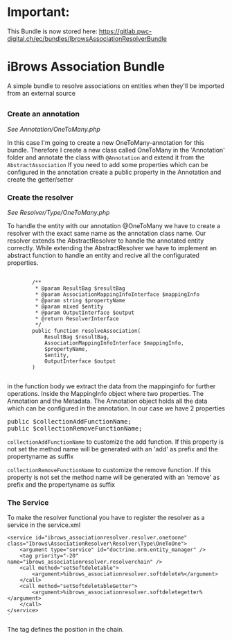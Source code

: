 # Important:

This Bundle is now stored here: https://gitlab.pwc-digital.ch/ec/bundles/IbrowsAssociationResolverBundle

<h1>iBrows Association Bundle</h1>
A simple bundle to resolve associations on entities when they'll be imported from an external source

<h2></h2>

<h3>Create an annotation</h3>
<i>See Annotation/OneToMany.php</i>

In this case I'm going to create a new OneToMany-annotation for this bundle. Therefore I create a new class called OneToMany in the 'Annotation' folder
and annotate the class with <code>@Annotation</code> and extend it from the <code>AbstractAssociation</code>
If you need to add some properties which can be configured in the annotation create a public property in the Annotation and create the getter/setter

<h3>Create the resolver</h3>
<i>See Resolver/Type/OneToMany.php</i>

To handle the entity with our annotation @OneToMany we have to create a resolver with the exact same name as the annotation class name.
Our resolver extends the AbstractResolver to handle the annotated entity correctly. While extending the AbstractResolver we have to implement an abstract function to handle an entity and recive all the configurated properties. 
<pre>
    <code>
        /**
         * @param ResultBag $resultBag
         * @param AssociationMappingInfoInterface $mappingInfo
         * @param string $propertyName
         * @param mixed $entity
         * @param OutputInterface $output
         * @return ResolverInterface
         */
        public function resolveAssociation(
            ResultBag $resultBag,
            AssociationMappingInfoInterface $mappingInfo,
            $propertyName,
            $entity,
            OutputInterface $output
        )
    </code>
</pre>

in the function body we extract the data from the mappinginfo for further operations. Inside the MappingInfo object where two properties. The Annotation and the Metadata. The Annotation object holds all the data which can be configured in the annotation. In our case we have 2 properties
<pre>
public $collectionAddFunctionName;
public $collectionRemoveFunctionName;
</pre>

<code>collectionAddFunctionName</code> to customize the add function. If this property is not set the method name will be generated with an 'add' as prefix and the propertyname as suffix

<code>collectionRemoveFunctionName</code> to customize the remove function. If this property is not set the method name will be generated with an 'remove' as prefix and the propertyname as suffix

<h3>The Service</h3>
To make the resolver functional you have to register the resolver as a service in the service.xml

    
    <service id="ibrows_associationresolver.resolver.onetoone" class="Ibrows\AssociationResolver\Resolver\Type\OneToOne">
        <argument type="service" id="doctrine.orm.entity_manager" />
        <tag priority="-20" name="ibrows_associationresolver.resolverchain" />
        <call method="setSoftdeletable">
            <argument>%ibrows_associationresolver.softdelete%</argument>
        </call>
        <call method="setSoftdeletableGetter">
            <argument>%ibrows_associationresolver.softdeletegetter%</argument>
        </call>
    </service>
    ´
        
The tag defines the position in the chain.
